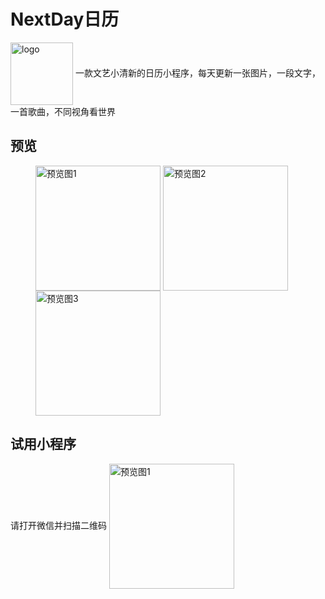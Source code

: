 # NextDay日历

<img src="https://wheatma.github.io/next-day/img/logo.png" width="100" height="100" alt="logo" align=center />
一款文艺小清新的日历小程序，每天更新一张图片，一段文字，一首歌曲，不同视角看世界

## 预览
<figure class="third">
  <img src="https://wheatma.github.io/next-day/img/1.png" width="200" alt="预览图1" align=center />
  <img src="https://wheatma.github.io/next-day/img/2.png" width="200" alt="预览图2" align=center />
  <img src="https://wheatma.github.io/next-day/img/3.png" width="200" alt="预览图3" align=center />
</figure>



## 试用小程序

请打开微信并扫描二维码
<img src="https://wheatma.github.io/next-day/img/qrcode.jpg" width="200" alt="预览图1" align=center />
